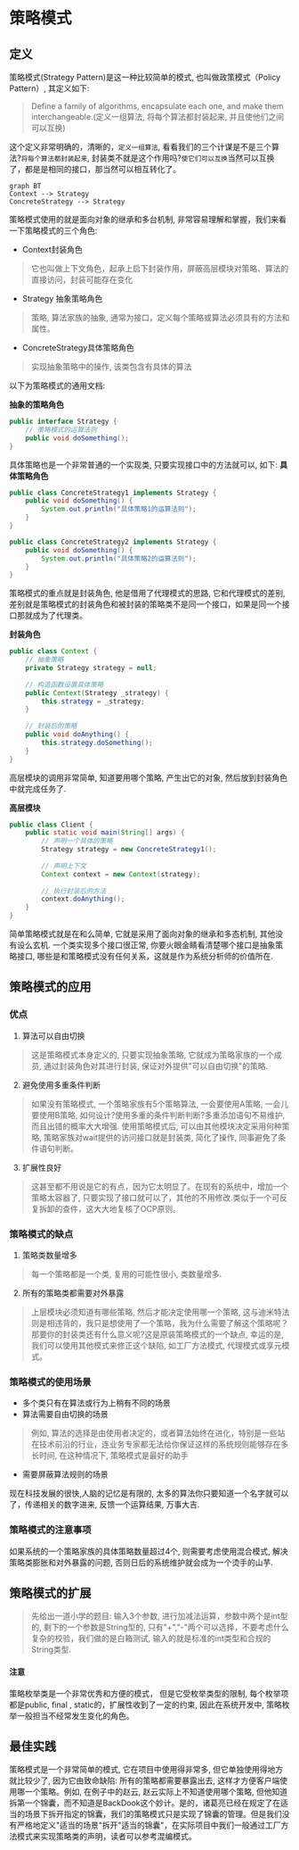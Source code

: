 # 策略模式
## 定义
策略模式(Strategy Pattern)是这一种比较简单的模式, 也叫做政策模式（Policy Pattern）, 其定义如下:
> Define a family of algorithms, encapsulate each one, and make them interchangeable.(定义一组算法, 将每个算法都封装起来, 并且使他们之间可以互换)

这个定义非常明确的，清晰的，`定义一组算法`, 看看我们的三个计谋是不是三个算法?`将每个算法都封装起来`, 封装类不就是这个作用吗?`使它们可以互换`当然可以互换了，都是是相同的接口，那当然可以相互转化了。
```
graph BT
Context --> Strategy
ConcreteStrategy --> Strategy
```

策略模式使用的就是面向对象的继承和多台机制, 非常容易理解和掌握，我们来看一下策略模式的三个角色:
- Context封装角色
> 它也叫做上下文角色，起承上启下封装作用，屏蔽高层模块对策略、算法的直接访问，封装可能存在变化
- Strategy 抽象策略角色
> 策略, 算法家族的抽象, 通常为接口，定义每个策略或算法必须具有的方法和属性。
- ConcreteStrategy具体策略角色
> 实现抽象策略中的操作, 该类包含有具体的算法

以下为策略模式的通用文档:

**抽象的策略角色**
```java
public interface Strategy {
    // 策略模式的运算法则
    public void doSomething();
}
```

具体策略也是一个非常普通的一个实现类, 只要实现接口中的方法就可以, 如下:
**具体策略角色**
```java
public class ConcreteStrategy1 implements Strategy {
    public void doSomething() {
        System.out.println("具体策略1的运算法则");
    }
}

public class ConcreteStrategy2 implements Strategy {
    public void doSomething() {
        System.out.println("具体策略2的运算法则");
    }
}
```
策略模式的重点就是封装角色, 他是借用了代理模式的思路, 它和代理模式的差别, 差别就是策略模式的封装角色和被封装的策略类不是同一个接口，如果是同一个接口那就成为了代理类。

**封装角色**
```java
public class Context {
    // 抽象策略
    private Strategy strategy = null;
    
    // 构造函数设置具体策略
    public Context(Strategy _strategy) {
        this.strategy = _strategy;
    }
    
    // 封装后的策略
    public void doAnything() {
        this.strategy.doSomething();
    }
}
```

高层模块的调用非常简单, 知道要用哪个策略, 产生出它的对象, 然后放到封装角色中就完成任务了.

**高层模块**
```java
public class Client {
    public static void main(String[] args) {
        // 声明一个具体的策略
        Strategy strategy = new ConcreteStrategy1();
        
        // 声明上下文
        Context context = new Context(strategy);
        
        // 执行封装后的方法
        context.doAnything();
    }
}
```

简单策略模式就是在和么简单, 它就是采用了面向对象的继承和多态机制, 其他没有设么玄机. 一个类实现多个接口很正常, 你要火眼金睛看清楚哪个接口是抽象策略接口, 哪些是和策略模式没有任何关系，这就是作为系统分析师的价值所在.

## 策略模式的应用
### 优点
1. 算法可以自由切换
> 这是策略模式本身定义的, 只要实现抽象策略, 它就成为策略家族的一个成员, 通过封装角色对其进行封装, 保证对外提供"可以自由切换"的策略.
2. 避免使用多重条件判断
> 如果没有策略模式, 一个策略家族有5个策略算法, 一会要使用A策略, 一会儿要使用B策略, 如何设计?使用多重的条件判断判断?多重添加语句不易维护, 而且出错的概率大大增强. 使用策略模式后, 可以由其他模块决定采用何种策略, 策略家族对wait提供的访问接口就是封装类, 简化了操作, 同事避免了条件语句判断。
3. 扩展性良好
> 这甚至都不用说是它的有点，因为它太明显了。在现有的系统中，增加一个策略太容器了, 只要实现了接口就可以了，其他的不用修改.类似于一个可反复拆卸的查件，这大大地复核了OCP原则。

### 策略模式的缺点
1. 策略类数量增多
> 每一个策略都是一个类, 复用的可能性很小, 类数量增多.
2. 所有的策略类都需要对外暴露
> 上层模块必须知道有哪些策略, 然后才能决定使用哪一个策略, 这与迪米特法则是相违背的，我只是想使用了一个策略，我为什么需要了解这个策略呢？那要你的封装类还有什么意义呢?这是原装策略模式的一个缺点, 幸运的是, 我们可以使用其他模式来修正这个缺陷, 如工厂方法模式, 代理模式或享元模式。

### 策略模式的使用场景
- 多个类只有在算法或行为上稍有不同的场景
- 算法需要自由切换的场景
> 例如, 算法的选择是由使用者决定的，或者算法始终在进化，特别是一些站在技术前沿的行业，连业务专家都无法给你保证这样的系统规则能够存在多长时间, 在这种情况下, 策略模式是最好的助手
- 需要屏蔽算法规则的场景

现在科技发展的很快,人脑的记忆是有限的, 太多的算法你只要知道一个名字就可以了，传递相关的数字进来, 反馈一个运算结果, 万事大吉.

### 策略模式的注意事项
如果系统的一个策略家族的具体策略数量超过4个, 则需要考虑使用混合模式, 解决策略类膨胀和对外暴露的问题, 否则日后的系统维护就会成为一个烫手的山芋.

## 策略模式的扩展
> 先给出一道小学的题目: 输入3个参数, 进行加减法运算，参数中两个是int型的, 剩下的一个参数是String型的, 只有"+","-"两个可以选择，不要考虑什么复杂的校验，我们做的是白箱测试, 输入的就是标准的int类型和合规的String类型.

#### 注意
策略枚举类是一个非常优秀和方便的模式， 但是它受枚举类型的限制, 每个枚举项都是public, final , static的，扩展性收到了一定的约束, 因此在系统开发中, 策略枚举一般担当不经常发生变化的角色。

## 最佳实践
策略模式是一个非常简单的模式, 它在项目中使用得非常多, 但它单独使用得地方就比较少了, 因为它由致命缺陷: 所有的策略都需要暴露出去, 这样才方便客户端使用哪一个策略。例如, 在例子中的赵云, 赵云实际上不知道使用哪个策略, 但他知道拆第一个锦囊，而不知道是BackDook这个妙计。是的，诸葛亮已经在规定了在适当的场景下拆开指定的锦囊，我们的策略模式只是实现了锦囊的管理。但是我们没有严格地定义"适当的场景"拆开"适当的锦囊"，在实际项目中我们一般通过工厂方法模式来实现策略类的声明，读者可以参考混编模式。

